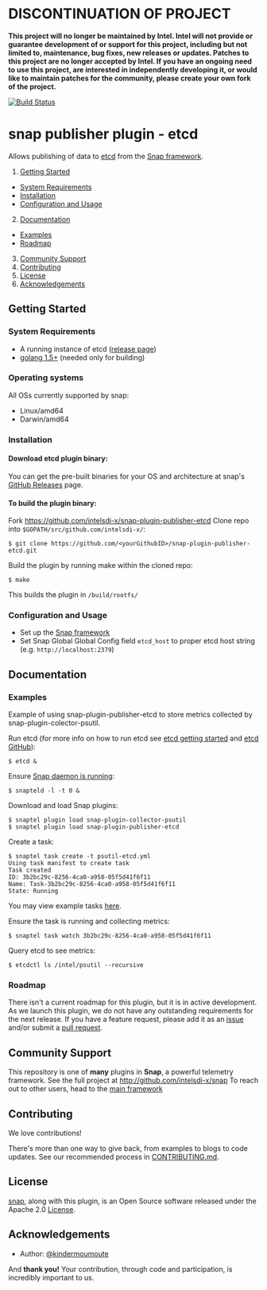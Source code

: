 
# DISCONTINUATION OF PROJECT 

**This project will no longer be maintained by Intel.  Intel will not provide or guarantee development of or support for this project, including but not limited to, maintenance, bug fixes, new releases or updates.  Patches to this project are no longer accepted by Intel. If you have an ongoing need to use this project, are interested in independently developing it, or would like to maintain patches for the community, please create your own fork of the project.**


[![Build Status](https://travis-ci.org/intelsdi-x/snap-plugin-publisher-etcd.svg?branch=master)](https://travis-ci.org/intelsdi-x/snap-plugin-publisher-etcd)


# snap publisher plugin - etcd

Allows publishing of data to [etcd](https://coreos.com/etcd/) from the [Snap framework](http://github.com:intelsdi-x/snap).

1. [Getting Started](#getting-started)
  * [System Requirements](#system-requirements)
  * [Installation](#installation)
  * [Configuration and Usage](configuration-and-usage)
2. [Documentation](#documentation)
  * [Examples](#examples)
  * [Roadmap](#roadmap)
3. [Community Support](#community-support)
4. [Contributing](#contributing)
5. [License](#license-and-authors)
6. [Acknowledgements](#acknowledgements)

## Getting Started
### System Requirements
* A running instance of etcd ([release page](https://github.com/coreos/etcd/releases/))
* [golang 1.5+](https://golang.org/dl/) (needed only for building)

### Operating systems
All OSs currently supported by snap:
* Linux/amd64
* Darwin/amd64

### Installation
#### Download etcd plugin binary:
You can get the pre-built binaries for your OS and architecture at snap's [GitHub Releases](https://github.com/intelsdi-x/snap/releases) page.

#### To build the plugin binary:
Fork https://github.com/intelsdi-x/snap-plugin-publisher-etcd
Clone repo into `$GOPATH/src/github.com/intelsdi-x/`:

```
$ git clone https://github.com/<yourGithubID>/snap-plugin-publisher-etcd.git
```

Build the plugin by running make within the cloned repo:
```
$ make
```
This builds the plugin in `/build/rootfs/`

### Configuration and Usage
* Set up the [Snap framework](https://github.com/intelsdi-x/snap/blob/master/README.md#getting-started)
* Set Snap Global Global Config field `etcd_host` to proper etcd host string (e.g. `http://localhost:2379`)

## Documentation

### Examples
Example of using snap-plugin-publisher-etcd to store metrics collected by snap-plugin-colector-psutil.

Run etcd (for more info on how to run etcd see [etcd getting started](https://coreos.com/etcd/docs/latest/getting-started-with-etcd.html) and [etcd GitHub](https://github.com/coreos/etcd)):
```
$ etcd &
```

Ensure [Snap daemon is running](https://github.com/intelsdi-x/snap#running-snap):
```
$ snapteld -l -t 0 &
```
Download and load Snap plugins:
```
$ snaptel plugin load snap-plugin-collector-psutil
$ snaptel plugin load snap-plugin-publisher-etcd
```
Create a task:
```
$ snaptel task create -t psutil-etcd.yml
Using task manifest to create task
Task created
ID: 3b2bc29c-8256-4ca0-a958-05f5d41f6f11
Name: Task-3b2bc29c-8256-4ca0-a958-05f5d41f6f11
State: Running
```
You may view example tasks [here](https://github.com/intelsdi-x/snap-plugin-publisher-etcd/blob/master/examples/tasks/).

Ensure the task is running and collecting metrics:
```
$ snaptel task watch 3b2bc29c-8256-4ca0-a958-05f5d41f6f11
```
Query etcd to see metrics:
```
$ etcdctl ls /intel/psutil --recursive
```


### Roadmap
There isn't a current roadmap for this plugin, but it is in active development. As we launch this plugin, we do not have any outstanding requirements for the next release. If you have a feature request, please add it as an [issue](https://github.com/intelsdi-x/snap-plugin-publisher-etcd/issues/new) and/or submit a [pull request](https://github.com/intelsdi-x/snap-plugin-publisher-etcd/pulls).

## Community Support
This repository is one of **many** plugins in **Snap**, a powerful telemetry framework. See the full project at http://github.com/intelsdi-x/snap To reach out to other users, head to the [main framework](https://github.com/intelsdi-x/snap#community-support)

## Contributing
We love contributions!

There's more than one way to give back, from examples to blogs to code updates. See our recommended process in [CONTRIBUTING.md](CONTRIBUTING.md).

## License
[snap](http://github.com:intelsdi-x/snap), along with this plugin, is an Open Source software released under the Apache 2.0 [License](LICENSE).

## Acknowledgements
* Author: [@kindermoumoute](https://github.com/kindermoumoute/)

And **thank you!** Your contribution, through code and participation, is incredibly important to us.
